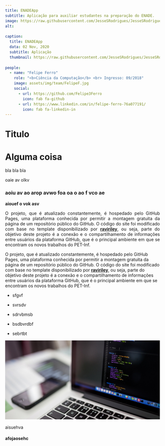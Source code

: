 ```yaml
---
title: ENADEApp
subtitle: Aplicação para auxiliar estudantes na preparação do ENADE.
image: https://raw.githubusercontent.com/JesseSRodrigues/JesseSRodrigues.github.io/master/assets/img/ENADE.png
alt: 

caption:
  title: ENADEApp
  data: 02 Nov, 2020
  subtitle: Aplicação
  thumbnail: https://raw.githubusercontent.com/JesseSRodrigues/JesseSRodrigues.github.io/master/assets/img/capa-enadeapp.png

people:
  - name: "Felipe Ferro"
    role: "<b>Ciência da Computação</b> <br> Ingresso: 09/2018"
    image: assets/img/team/FelipeF.jpg
    social:
      - url: https://github.com/Felipe3Ferro
        icon: fab fa-github
      - url: https://www.linkedin.com/in/felipe-ferro-76a077191/
        icon: fab fa-linkedin-in
---
```


<h1>Titulo</h1>

# Alguma coisa

<p>bla bla bla</p>

oaie av olkv 

### aoiu av ao arop avwo foa oa o ao f vco ae

**aiouef o vok asv**

<p align="justify">O projeto, que é atualizado constantemente, é hospedado pelo GitHub Pages, uma plataforma conhecida por permitir a montagem gratuita da página de um repositório público do GitHub. O código do site foi modificado com base no template disponibilizado por <a href="https://github.com/raviriley/agency-jekyll-theme" target="_blank"><b>raviriley</b></a>, ou seja, parte do objetivo deste projeto é a conexão e o compartilhamento de informações entre usuários da plataforma GitHub, que é o principal ambiente em que se encontram os novos trabalhos do PET-Inf.</p>

O projeto, que é atualizado constantemente, é hospedado pelo GitHub Pages, uma plataforma conhecida por permitir a montagem gratuita da página de um repositório público do GitHub. O código do site foi modificado com base no template disponibilizado por [**raviriley**](https://github.com/raviriley/agency-jekyll-theme), ou seja, parte do objetivo deste projeto é a conexão e o compartilhamento de informações entre usuários da plataforma GitHub, que é o principal ambiente em que se encontram os novos trabalhos do PET-Inf.

* sfgvf
* svrsdv
* sdrvbmsb

* bsdbvrdbf
* sebrtbt

![teste imagem](https://raw.githubusercontent.com/JesseSRodrigues/JesseSRodrigues.github.io/master/assets/img/Tela_Site2.jpg)

aisuehva

#### afojaosehc
